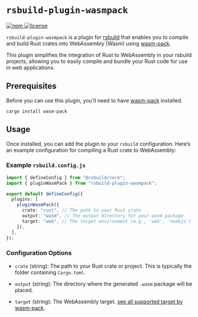 # `rsbuild-plugin-wasmpack`

<a href="https://www.npmjs.com/package/rsbuild-plugin-wasmpack">
  <img src="https://img.shields.io/npm/v/rsbuild-plugin-wasmpack?style=flat-square&colorA=DEA584&colorB=5E4CEF" alt="npm">
</a>
<a href="./LICENSE">
  <img src="https://img.shields.io/badge/License-MIT-blue.svg?style=flat-square&colorA=DEA584&colorB=5E4CEF" alt="license">
</a>


`rsbuild-plugin-wasmpack` is a plugin for [rsbuild](https://rsbuild.dev/) that enables you to compile and build Rust crates into WebAssembly (Wasm) using [wasm-pack](https://rustwasm.github.io/wasm-pack/).

This plugin simplifies the integration of Rust to WebAssembly in your rsbuild projects, allowing you to easily compile and bundle your Rust code for use in web applications.

## Prerequisites

Before you can use this plugin, you'll need to have [wasm-pack](https://rustwasm.github.io/wasm-pack/) installed.

```Shell
cargo install wasm-pack
```

## Usage

Once installed, you can add the plugin to your `rsbuild` configuration. Here’s an example configuration for compiling a Rust crate to WebAssembly:

### Example `rsbuild.config.js`

```typescript
import { defineConfig } from "@rsbuild/core";
import { pluginWasmPack } from "rsbuild-plugin-wasmpack";

export default defineConfig({
  plugins: [
    pluginWasmPack({
      crate: "rust", // The path to your Rust crate
      output: "wasm", // The output directory for your wasm package
      target: "web", // The target environment (e.g., 'web', 'nodejs')
    }),
  ],
});

```

### Configuration Options

- `crate` (string): The path to your Rust crate or project. This is typically the folder containing `Cargo.toml`.

- `output` (string): The directory where the generated `.wasm` package will be placed.

- `target` (string): The WebAssembly target. [see all supported target by wasm-pack](https://rustwasm.github.io/wasm-pack/book/commands/build.html#target).
